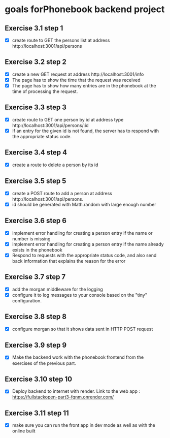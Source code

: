# goals forPhonebook backend project

## Exercise 3.1 step 1
- [x] create route to GET the persons list at address http://localhost:3001/api/persons

## Exercise 3.2 step 2
- [x] create a new GET request at address http://localhost:3001/info
- [x] The page has to show the time that the request was received
- [x] The page has to show how many entries are in the phonebook at the time of processing the request.

## Exercise 3.3 step 3
- [x] create route to GET one person by id at address type http://localhost:3001/api/persons/:id
- [x] If an entry for the given id is not found, the server has to respond with the appropriate status code.

## Exercise 3.4 step 4
- [x] create a route to delete a person by its id

## Exercise 3.5 step 5
- [x] create a POST route to add a person at address http://localhost:3001/api/persons.
- [x] id should be generated with Math.random with large enough number

## Exercise 3.6 step 6
- [x] implement error handling for creating a person entry if the name or number is missing
- [x] implement error handling for creating a person entry if the name already exists in the phonebook
- [x] Respond to requests with the appropriate status code, and also send back information that explains the reason for the error

## Exercise 3.7 step 7
- [x] add the morgan middleware for the logging
- [x] configure it to log messages to your console based on the "tiny" configuration. 

## Exercise 3.8 step 8
- [x] configure morgan so that it shows data sent in HTTP POST request

## Exercise 3.9 step 9
- [x] Make the backend work with the phonebook frontend from the exercises of the previous part.

## Exercise 3.10 step 10
- [x] Deploy backend to internet with render. Link to the web app :
https://fullstackopen-part3-fqnm.onrender.com/

## Exercise 3.11 step 11
- [x] make sure you can run the front app in dev mode as well as with the online built